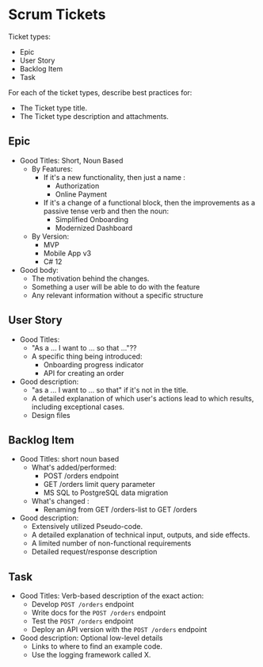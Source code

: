 # Scrum Tickets

Ticket types:

- Epic
- User Story
- Backlog Item
- Task

For each of the ticket types, describe best practices for:

- The Ticket type title.
- The Ticket type description and attachments.

## Epic

- Good Titles: Short, Noun Based
    - By Features: 
        - If it's a new functionality, then just a name : 
            - Authorization
            - Online Payment
        - If it's a change of a functional block, then the improvements as a passive tense verb and then the noun:
            - Simplified Onboarding
            - Modernized Dashboard
    - By Version: 
        - MVP
        - Mobile App v3
        - C# 12
- Good body: 
    - The motivation behind the changes.
    - Something a user will be able to do with the feature
    - Any relevant information without a specific structure

## User Story

- Good Titles: 
    - "As a ... I want to ... so that ..."??
    - A specific thing being introduced:
        - Onboarding progress indicator
        - API for creating an order
- Good description:
    - "as a ... I want to ... so that" if it's not in the title.
    - A detailed explanation of which user's actions lead to which results, including exceptional cases.
    - Design files

## Backlog Item

- Good Titles: short noun based
    - What's added/performed: 
        - POST /orders endpoint
        - GET /orders limit query parameter
        - MS SQL to PostgreSQL data migration
    - What's changed : 
        - Renaming from GET /orders-list to GET /orders
- Good description:
    - Extensively utilized Pseudo-code.
    - A detailed explanation of technical input, outputs, and side effects.
    - A limited number of non-functional requirements
    - Detailed request/response description

## Task

- Good Titles: Verb-based description of the exact action:
    - Develop `POST /orders` endpoint
    - Write docs for the `POST /orders` endpoint
    - Test the `POST /orders` endpoint
    - Deploy an API version with the `POST /orders` endpoint
- Good description: Optional low-level details
    - Links to where to find an example code.
    - Use the logging framework called X.
